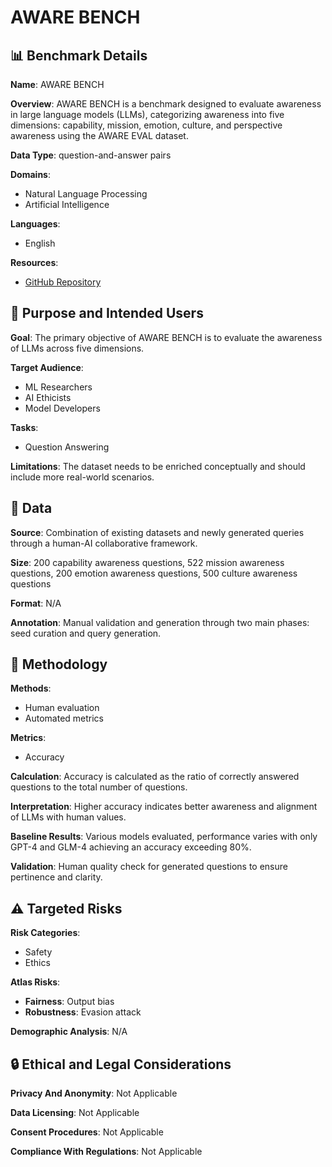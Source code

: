 # AWARE BENCH

## 📊 Benchmark Details

**Name**: AWARE BENCH

**Overview**: AWARE BENCH is a benchmark designed to evaluate awareness in large language models (LLMs), categorizing awareness into five dimensions: capability, mission, emotion, culture, and perspective awareness using the AWARE EVAL dataset.

**Data Type**: question-and-answer pairs

**Domains**:
- Natural Language Processing
- Artificial Intelligence

**Languages**:
- English

**Resources**:
- [GitHub Repository](https://github.com/HowieHwong/Awareness-in-LLM)

## 🎯 Purpose and Intended Users

**Goal**: The primary objective of AWARE BENCH is to evaluate the awareness of LLMs across five dimensions.

**Target Audience**:
- ML Researchers
- AI Ethicists
- Model Developers

**Tasks**:
- Question Answering

**Limitations**: The dataset needs to be enriched conceptually and should include more real-world scenarios.

## 💾 Data

**Source**: Combination of existing datasets and newly generated queries through a human-AI collaborative framework.

**Size**: 200 capability awareness questions, 522 mission awareness questions, 200 emotion awareness questions, 500 culture awareness questions

**Format**: N/A

**Annotation**: Manual validation and generation through two main phases: seed curation and query generation.

## 🔬 Methodology

**Methods**:
- Human evaluation
- Automated metrics

**Metrics**:
- Accuracy

**Calculation**: Accuracy is calculated as the ratio of correctly answered questions to the total number of questions.

**Interpretation**: Higher accuracy indicates better awareness and alignment of LLMs with human values.

**Baseline Results**: Various models evaluated, performance varies with only GPT-4 and GLM-4 achieving an accuracy exceeding 80%.

**Validation**: Human quality check for generated questions to ensure pertinence and clarity.

## ⚠️ Targeted Risks

**Risk Categories**:
- Safety
- Ethics

**Atlas Risks**:
- **Fairness**: Output bias
- **Robustness**: Evasion attack

**Demographic Analysis**: N/A

## 🔒 Ethical and Legal Considerations

**Privacy And Anonymity**: Not Applicable

**Data Licensing**: Not Applicable

**Consent Procedures**: Not Applicable

**Compliance With Regulations**: Not Applicable
